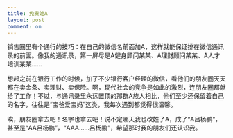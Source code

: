 ```yaml
---
title: 免贵姓A
layout: post
comment: on
---
```

<!--excerpt-->
销售圈里有个通行的技巧：在自己的微信名前面加A，这样就能保证排在微信通讯录的前面。像我的通讯录，第一屏尽是A健身顾问某某、A理财顾问某某、A人才培训某某……

想起之前在银行工作的时候，加了不少银行客户经理的微信，看他们的朋友圈天天都在卖金条、卖理财、卖保险。啊，现代社会的竞争是如此的激烈，连朋友圈都献给了工作！不过，与通讯录里永远置顶的那群A族人相比，他们至少还保留着自己的名字，往往是“宝爸爱宝妈”这类，我每次遇到都觉得很温馨。

唉，朋友圈拿去吧！名字也拿去吧！说不定哪天我也改姓了A，成了“A吕杨鹏”，甚至是“AA吕杨鹏”，“AAA……吕杨鹏”，希望那时我的朋友们还认识我。
